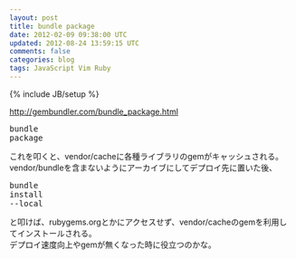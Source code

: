 ```yaml
---
layout: post
title: bundle package
date: 2012-02-09 09:38:00 UTC
updated: 2012-08-24 13:59:15 UTC
comments: false
categories: blog
tags: JavaScript Vim Ruby
---
```

{% include JB/setup %}

<a href="http://gembundler.com/bundle_package.html" target="_blank">http://gembundler.com/bundle_package.html</a><br /><pre class="brush:bash">bundle package<br /></pre>これを叩くと、vendor/cacheに各種ライブラリのgemがキャッシュされる。<br />vendor/bundleを含まないようにアーカイブにしてデプロイ先に置いた後、<br /><pre class="brush:bash">bundle install --local</pre>と叩けば、rubygems.orgとかにアクセスせず、vendor/cacheのgemを利用してインストールされる。<br />デプロイ速度向上やgemが無くなった時に役立つのかな。